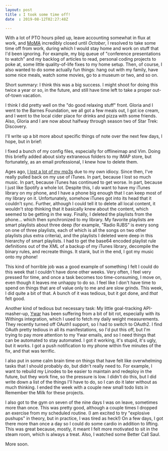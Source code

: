 ```yaml
---
layout: post
title : I took some time off!
date  : 2019-08-12T02:27:48Z

---
```

With a lot of PTO hours piled up, leave accounting somewhat in flux at work,
and [MoMA](https://www.moma.org/) incredibly closed until *October*, I resolved
to take some time off from work, during which I would stay home and work on
stuff that I'd been ignoring.  For example, my big queue of "conference
presentations to watch" and my backlog of articles to read, personal
coding projects to poke at, some little quality-of-life fixes to my home setup.
Then, of course, I also wanted to do some actually fun things:  hang out with
my family, have some nice meals, watch some movies, go to a museum or two, and
so on.

Short summary:  I think this was a big success.  I might shoot for doing this
twice a year or so, in the future, and still have time left to take a proper
out-of-town vacation.

I think I did pretty well on the "do good relaxing stuff" front.  Gloria and I
went to the Barnes Foundation, we all got a few meals out, I got ice cream, and
I went to the local cider place for drinks and pizza with some friends.  Also,
Gloria and I are now about halfway through season two of Star Trek: Discovery.

I'll write up a bit more about specific things of note over the next few days,
I hope, but in brief:

I fixed a bunch of my config files, especially for offlineimap and Vim.  Doing
this briefly added about sixty extraneous folders to my IMAP store, but
fortunately, as an email professional, I knew how to delete them.

Ages ago, [I lost a lot of my mp3s](https://rjbs.manxome.org/rubric/entry/2052)
due to my own idiocy.  Since then, I've really pulled back on my use of iTunes.
In part, because I lost so much music.  In part, because iTunes has continued
to get worse.  In part, because I just like Spotify a whole lot.  Despite this,
I *do* want to have my iTunes library on my phone, and I have a phone big
enough that I can keep most of my library on it.  Unfortunately, somehow iTunes
got into its head that it couldn't sync.  Further, although I could tell it to
delete all local content, it wouldn't stop thinking that it basically knew
about the content, which seemed to be getting in the way.  Finally, I deleted
the playlists from the phone… which then synchronized to my library.  My
favorite playlists are smart playlists about three deep (for example, "Radio
RJBS" is every song on one of three playlists, each of which is all the songs
on two other playlists plus extra criteria), and the playlists I deleted were
deep in this hierarchy of smart playlists.  I had to get the base64 encoded
playlist rule definitions out of the XML of a backup of my iTunes library,
decompile the binary rules, and recreate things.  It stank, but in the end, I
got my music onto my phone!

This kind of horrible job was a good example of something I felt I could do
this week that I couldn't have done other weeks.  Very often, I feel very
pressed for time, and once a task becomes too time-consuming, I move on, even
though it leaves me unhappy to do so.  I feel like I don't have time to spend
on things that are of value only to me and are slow grinds.  This week, I did
quite a bit of that.  A bunch of it was tedious, but it got done, and *that*
felt good.

Another kind of tedious but necessary task: My little goal-tracking
API-masher-up, [Ywar](https://rjbs.manxome.org/rubric/entry/2010) has been
suffering from a bit of bit rot, especially with its Withings integration,
which I used to fetch my daily weight measurements.  They recently turned off
OAuth1 support, so I had to switch to OAuth2.  I find OAuth pretty tedious in
all its manifestations, so I'd put this off, but I'm trying to pay more
attention to my Ywar emails, and so I need things that can be automated to stay
automated.  I got it working, it's stupid, it's ugly, but it works.  I got a
push notification to my phone within five minutes of the fix, and that was
terrific.

I also put in some calm brain time on things that have felt like overwhelming
tasks that I should probably do, but didn't really need to.  For example, I
want to rebuild my Linodes to be easier to maintain and redeploy in the future,
but they work fine, so the pressure is low.  I didn't do this, but I did write
down a list of the things I'll have to do, so I can do it later without as much
thinking.  I ended the week with a couple new small todo lists in Remember the
Milk for these projects.

I also got to the gym on seven of the nine days I was on leave, sometimes more
than once.  This was pretty good, although a couple times I dropped an exercise
from my scheduled routine.  (I am excited to try "explosive pushups" in theory,
but in practice, I was tired as heck!)  On a few days, I got there more than
once a day so I could do some cardio in addition to lifting.  This was great
because, mostly, it meant I felt more motivated to sit in the steam room, which
is always a treat.  Also, I watched some Better Call Saul.

More soon.

